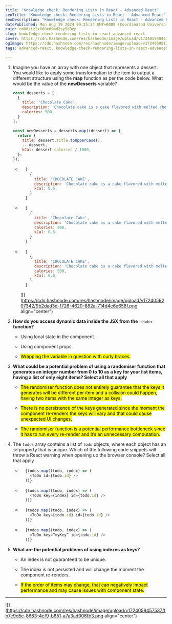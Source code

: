 ```yaml
---
title: "Knowledge check: Rendering Lists in React - Advanced React"
seoTitle: "Knowledge check: Rendering Lists in React - Advanced React"
seoDescription: "Knowledge check: Rendering Lists in React - Advanced React"
datePublished: Mon Aug 19 2024 09:25:24 GMT+0000 (Coordinated Universal Time)
cuid: cm00siz2x000e09md2sy5d8zp
slug: knowledge-check-rendering-lists-in-react-advanced-react
cover: https://cdn.hashnode.com/res/hashnode/image/upload/v1724059494675/6dc625ea-f55b-4122-b2aa-ce5c03697c9d.png
ogImage: https://cdn.hashnode.com/res/hashnode/image/upload/v1724059513321/3f74293c-1e6f-4fc1-8e5f-8a8ba78c7eb1.png
tags: advanced-react, knowledge-check-rendering-lists-in-react-advanced-react

---
```


1. Imagine you have an array with one object that represents a dessert. You would like to apply some transformation to the item to output a different structure using the **map** function as per the code below. What would be the value of the **newDesserts** variable?
    
    ```javascript
    const desserts = [
      {
        title: 'Chocolate Cake',
        description: 'Chocolate cake is a cake flavored with melted chocolate',
        calories: 500,
      }
    ];
    
    const newDesserts = desserts.map((dessert) => {
      return {
        title: dessert.title.toUpperCase(),
        ...dessert,
        kCal: dessert.calories / 1000,
      };
    });
    ```
    
    * ```javascript
        [
          {
            title: 'CHOCOLATE CAKE',
            description: 'Chocolate cake is a cake flavored with melted chocolate',
            kCal: 0.5,
          }
        ]
        ```
        
    * ```javascript
        [
          {
            title: 'Chocolate Cake',
            description: 'Chocolate cake is a cake flavored with melted chocolate',
            calories: 500,
            kCal: 0.5,
          }
        ]
        ```
        
    * ```javascript
        [
          {
            title: 'CHOCOLATE CAKE',
            description: 'Chocolate cake is a cake flavored with melted chocolate',
            calories: 500,
            kCal: 0.5,
          }
        ]
        ```
        
        ![](https://cdn.hashnode.com/res/hashnode/image/upload/v1724059207342/9b2dad3d-f726-4620-882a-714d4e6e658f.png align="center")
        
2. **How do you access dynamic data inside the JSX from the** `render` **function?**
    
    * Using local state in the component.
        
    * Using component props.
        
    * <mark>Wrapping the variable in question with curly braces.</mark>
        
3. **What could be a potential problem of using a randomiser function that generates an integer number from 0 to 10 as a key for your list items, having a list of only eight items? Select all that apply**
    
    * <mark>The randomiser function does not entirely guarantee that the keys it generates will be different per item and a collision could happen, having two items with the same integer as keys.</mark>
        
    * <mark>There is no persistence of the keys generated since the moment the component re-renders the keys will vary and that could cause unexpected UI changes.</mark>
        
    * <mark>The randomiser function is a potential performance bottleneck since it has to run every re-render and it’s an unnecessary computation.</mark>
        
4. The `todos` array contains a list of `todo` objects, where each object has an `id` property that is unique. Which of the following code snippets will throw a React warning when opening up the browser console? Select all that apply
    
    * ```javascript
        {todos.map((todo, index) => (
          <ToDo id={todo.id} />
        ))}
        ```
        
    * ```javascript
        {todos.map((todo, index) => (
          <ToDo key={index} id={todo.id} />
        ))}
        ```
        
    * ```javascript
        {todos.map((todo, index) => (
          <ToDo key={todo.id} id={todo.id} />
        ))}
        ```
        
    * ```javascript
        {todos.map((todo, index) => (
          <ToDo key=”myKey” id={todo.id} />
        ))}
        ```
        
5. **What are the potential problems of using indexes as keys?**
    
    * An index is not guaranteed to be unique.
        
    * The index is not persisted and will change the moment the component re-renders.
        
    * <mark>If the order of items may change, that can negatively impact performance and may cause issues with component state.</mark>
        

---

![](https://cdn.hashnode.com/res/hashnode/image/upload/v1724059457537/fb7e9d5c-8683-4cf9-b651-a7a3ad006fb3.png align="center")